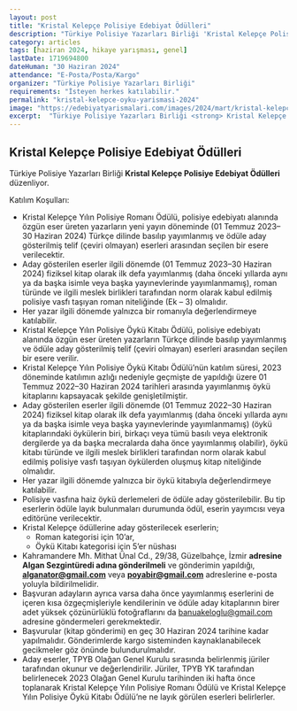 ```yaml
---
layout: post
title: "Kristal Kelepçe Polisiye Edebiyat Ödülleri"
description: "Türkiye Polisiye Yazarları Birliği 'Kristal Kelepçe Polisiye Edebiyat Ödülleri' düzenliyor."
category: articles
tags: [haziran 2024, hikaye yarışması, genel]
lastDate: 1719694800
dateHuman: "30 Haziran 2024"
attendance: "E-Posta/Posta/Kargo"
organizer: "Türkiye Polisiye Yazarları Birliği"
requirements: "İsteyen herkes katılabilir."
permalink: "kristal-kelepce-oyku-yarismasi-2024"
image: "https://edebiyatyarismalari.com/images/2024/mart/kristal-kelepce-oyku-yarismasi-2024.jpg"
excerpt:  "Türkiye Polisiye Yazarları Birliği <strong> Kristal Kelepçe Polisiye Edebiyat Ödülleri </strong> düzenliyor."
---
```


## Kristal Kelepçe Polisiye Edebiyat Ödülleri
Türkiye Polisiye Yazarları Birliği **Kristal Kelepçe Polisiye Edebiyat Ödülleri** düzenliyor.  

Katılım Koşulları:
- Kristal Kelepçe Yılın Polisiye Romanı Ödülü, polisiye edebiyatı alanında özgün eser üreten yazarların yeni yayın döneminde (01 Temmuz 2023–30 Haziran 2024) Türkçe dilinde basılıp yayımlanmış ve ödüle aday gösterilmiş telif (çeviri olmayan) eserleri arasından seçilen bir esere verilecektir.
- Aday gösterilen eserler ilgili dönemde (01 Temmuz 2023–30 Haziran 2024) fiziksel kitap olarak ilk defa yayımlanmış (daha önceki yıllarda aynı ya da başka isimle veya başka yayınevlerinde yayımlanmamış), roman türünde ve ilgili meslek birlikleri tarafından norm olarak kabul edilmiş polisiye vasfı taşıyan roman niteliğinde (Ek – 3) olmalıdır.
- Her yazar ilgili dönemde yalnızca bir romanıyla değerlendirmeye katılabilir.
- Kristal Kelepçe Yılın Polisiye Öykü Kitabı Ödülü, polisiye edebiyatı alanında özgün eser üreten yazarların Türkçe dilinde basılıp yayımlanmış ve ödüle aday gösterilmiş telif (çeviri olmayan) eserleri arasından seçilen bir esere verilir.
- Kristal Kelepçe Yılın Polisiye Öykü Kitabı Ödülü’nün katılım süresi, 2023 döneminde katılımın azlığı nedeniyle geçmişte de yapıldığı üzere 01 Temmuz 2022–30 Haziran 2024 tarihleri arasında yayımlanmış öykü kitaplarını kapsayacak şekilde genişletilmiştir.
- Aday gösterilen eserler ilgili dönemde (01 Temmuz 2022–30 Haziran 2024) fiziksel kitap olarak ilk defa yayımlanmış (daha önceki yıllarda aynı ya da başka isimle veya başka yayınevlerinde yayımlanmamış) (öykü kitaplarındaki öykülerin biri, birkaçı veya tümü basılı veya elektronik dergilerde ya da başka mecralarda daha önce yayımlanmış olabilir), öykü kitabı türünde ve ilgili meslek birlikleri tarafından norm olarak kabul edilmiş polisiye vasfı taşıyan öykülerden oluşmuş kitap niteliğinde olmalıdır.
- Her yazar ilgili dönemde yalnızca bir öykü kitabıyla değerlendirmeye katılabilir.
- Polisiye vasfına haiz öykü derlemeleri de ödüle aday gösterilebilir. Bu tip eserlerin ödüle layık bulunmaları durumunda ödül, eserin yayımcısı veya editörüne verilecektir.
- Kristal Kelepçe ödüllerine aday gösterilecek eserlerin;
    - Roman kategorisi için 10’ar,
    - Öykü Kitabı kategorisi için 5’er nüshası
- Kahramandere Mh. Mithat Ünal Cd., 29/38, Güzelbahçe, İzmir **adresine Algan Sezgintüredi adına gönderilmeli** ve gönderimin yapıldığı, **alganator@gmail.com** veya **poyabir@gmail.com** adreslerine e-posta yoluyla bildirilmelidir.
- Başvuran adayların ayrıca varsa daha önce yayımlanmış eserlerini de içeren kısa özgeçmişleriyle kendilerinin ve ödüle aday kitaplarının birer adet yüksek çözünürlüklü fotoğraflarını da banuakeloglu@gmail.com adresine göndermeleri gerekmektedir.
- Başvurular (kitap gönderimi) en geç 30 Haziran 2024 tarihine kadar yapılmalıdır. Gönderimlerde kargo sisteminden kaynaklanabilecek gecikmeler göz önünde bulundurulmalıdır.
- Aday eserler, TPYB Olağan Genel Kurulu sırasında belirlenmiş jüriler tarafından okunur ve değerlendirilir. Jüriler, TPYB YK tarafından belirlenecek 2023 Olağan Genel Kurulu tarihinden iki hafta önce toplanarak Kristal Kelepçe Yılın Polisiye Romanı Ödülü ve Kristal Kelepçe Yılın Polisiye Öykü Kitabı Ödülü’ne ne layık görülen eserleri belirlerler.